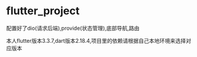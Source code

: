 # flutter_project

配置好了dio(请求后端),provide(状态管理),底部导航,路由

本人flutter版本3.3.7,dart版本2.18.4,项目里的依赖请根据自己本地环境来选择对应版本
